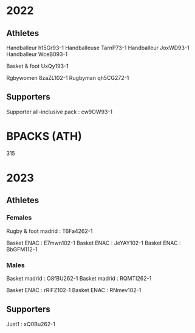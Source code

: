 # 2022
## Athletes
Handballeur  	h15Gr93-1
Handballeuse    TarnP73-1
Handballeur     JoxWD93-1
Handballeur     WceB093-1

Basket & foot   UxQy193-1

Rgbywomen       8zaZL102-1
Rugbyman        qh5CG272-1

## Supporters
Supporter all-inclusive pack : cw9OW93-1

# BPACKS (ATH)
315

# 2023

## Athletes
### Females
Rugby & foot madrid : T6Fa4262-1

Basket ENAC : E7mwn102-1
Basket ENAC : JeYAY102-1
Basket ENAC : BbGFM112-1

### Males
Basket madrid : O8fBU262-1
Basket madrid : RQMTI262-1

Basket ENAC : rRIFZ102-1
Basket ENAC : RNmev102-1
## Supporters
Just1 : xQ0Bu262-1
